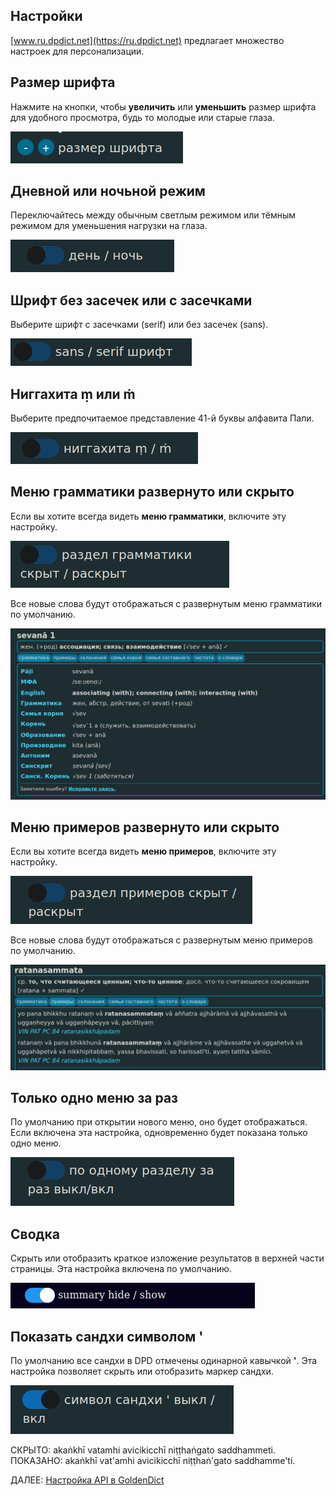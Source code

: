 ## Настройки

[www.ru.dpdict.net](https://ru.dpdict.net) предлагает множество настроек для персонализации.

## Размер шрифта

Нажмите на кнопки, чтобы **увеличить** или **уменьшить** размер шрифта для удобного просмотра, будь то молодые или старые глаза. 

![font size](../pics/dpdict.net/dpdict_settings_font_size.png)

## Дневной или ночьной режим

Переключайтесь между обычным светлым режимом или тёмным режимом для уменьшения нагрузки на глаза.

![light dark mode](../pics/dpdict.net/dpdict_settings_light_dark_mode.png)

## Шрифт без засечек или с засечками

Выберите шрифт с засечками (serif) или без засечек (sans).

![alt text](../pics/dpdict.net/dpdict_settings_sans_serif.png)

## Ниггахита ṃ или ṁ

Выберите предпочитаемое представление 41-й буквы алфавита Пали.

![niggahita](../pics/dpdict.net/dpdict_settings_niggahita.png)

## Меню грамматики развернуто или скрыто

Если вы хотите всегда видеть **меню грамматики**, включите эту настройку.

![grammar open closed](../pics/dpdict.net/dpdict_settings_grammar_open.png)

Все новые слова будут отображаться с развернутым меню грамматики по умолчанию.

![grammar button open](../pics/dpdict.net/dpdict_settings_grammar_button_open.png)

## Меню примеров развернуто или скрыто

Если вы хотите всегда видеть **меню примеров**, включите эту настройку.

![example button open closed](../pics/dpdict.net/dpdict_settings_example_closed_open.png)

Все новые слова будут отображаться с развернутым меню примеров по умолчанию.

![example button open](../pics/dpdict.net/dpdict_settings_examples_open.png)

## Только одно меню за раз

По умолчанию при открытии нового меню, оно будет отображаться. Если включена эта настройка, одновременно будет показана только одно меню.

![alt text](../pics/dpdict.net/dpdict_settings_one_button_at_a_time.png)

## Сводка

Скрыть или отобразить краткое изложение результатов в верхней части страницы. Эта настройка включена по умолчанию. 

![summary](../pics/dpdict.net/dpdict_settings_summary_show.png)

## Показать сандхи символом '

По умолчанию все сандхи в DPD отмечены одинарной кавычкой **'**. Эта настройка позволяет скрыть или отобразить маркер сандхи.

![sandhi hide show](../pics/dpdict.net/dpdict_settings_sandhi_hide_show.png)

СКРЫТО: akaṅkhī vatamhi avicikicchī niṭṭhaṅgato saddhammeti.\
ПОКАЗАНО: akaṅkhī vat'amhi avicikicchī niṭṭhaṅ'gato saddhamme'ti.

ДАЛЕЕ: [Настройка API в GoldenDict](dpdict_api_gd.md)

